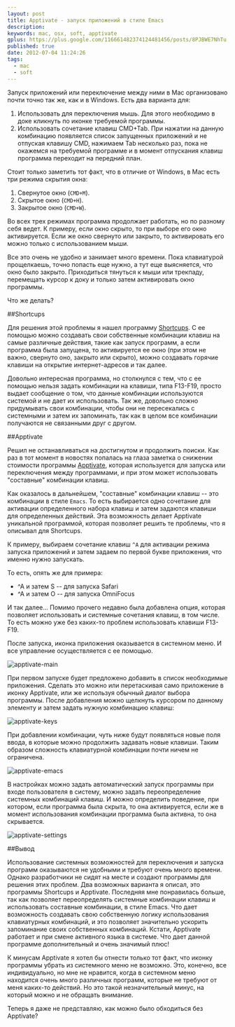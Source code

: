 ```yaml
---
layout: post
title: Apptivate - запуск приложений в стиле Emacs
description: 
keywords: mac, osx, soft, apptivate
gplus: https://plus.google.com/116661482374124481456/posts/8PJBWE7NhTu
published: true
date: 2012-07-04 11:24:26
tags:
  - mac
  - soft
---
```


Запуск приложений или переключение между ними в Mac организовано почти точно так же, как и в Windows. Есть два варианта для:

1. Использовать для переключения мышь. Для этого необходимо в доке кликнуть по иконке требуемой программы.
2. Использовать сочетание клавиш CMD+Tab. При нажатии на данную комбинацию появляется список запущенных приложений и не отпуская клавишу CMD, нажимаем Tab несколько раз, пока не окажемся на требуемой программе и в момент отпускания клавиш программа переходит на передний план.

Стоит только заметить тот факт, что в отличие от Windows, в Mac есть три режима скрытия окна:

1. Свернутое окно (`CMD+M`).
2. Скрытое окно (`CMD+H`).
3. Закрытое окно (`CMD+W`).

Во всех трех режимах программа продолжает работать, но по разному себя ведет. К примеру, если окно скрыто, то при выборе его окно активируется. Если же окно свернуто или закрыто, то активировать его можно только с использованием мыши.

Все это очень не удобно и занимает много времени. Пока клавиатурой прощелкаешь, точно попасть еще нужно, а тут еще выясняется, что окно было закрыто. Приходиться тянуться к мыши или трекпаду, перемещать курсор к доку и только затем активировать окно программы.

Что же делать?

##Shortcups

Для решения этой проблемы я нашел программу [Shortcups](http://itunes.apple.com/ru/app/shortcuts/id402271673?mt=12 "Shortcups - App Store"). С ее помощью можно создавать свои собственные комбинации клавиш на самые различные действия, такие как запуск программ, а если программа была запущена, то активируется ее окно (при этом не важно, свернуто оно, закрыто или скрыто), можно создавать горячие клавиши на открытие интернет-адресов и так далее. 

Довольно интересная программа, но столкнулся с тем, что с ее помощью нельзя задать комбинации на клавиши, типа F13-F19, просто выдает сообщение о том, что данные комбинации используются системой и не дает их использовать. Так же, довольно сложно придумывать свои комбинации, чтобы они не пересекались с системными и затем их запоминать, так как в целом все комбинации получаются не связанными друг с другом.

##Apptivate

Решил не останавливаться на достигнутом и продолжить поиски. Как раз в тот момент в новостях попалась на глаза заметка о снижении стоимости программы [Apptivate](http://itunes.apple.com/ru/app/apptivate/id412442297?mt=12 "Apptivate - App Store"), которая используется для запуска или переключения между программами, и при этом может использовать "составные" комбинации клавиш.

Как оказалось в дальнейшем, "составные" комбинации клавиш&nbsp;--&nbsp;это комбинации в стиле `Emacs`. То есть выбирается одно сочетание для активации определенного набора клавиш и затем задаются клавиши для определенных действий. Эта возможность делает Apptivate уникальной программой, которая позволяет решить те проблемы, что я описывал для Shortcups.

К примеру, выбираем сочетание клавиш `^A` для активации режима запуска приложений и затем задаем по первой букве приложения, что именно нужно запускать.

То есть, опять же для примера:

- ^A и затем S -- для запуска Safari
- ^A и затем O -- для запуска OmniFocus

И так далее... Помимо прочего недавно была добавлена опция, которая позволяет использовать и системные сочетания клавиш, в том числе. То есть можно уже без каких-то проблем использовать клавиши F13-F19.

После запуска, иконка приложения оказывается в системном меню. И все управление осуществляется с ее помощью.

![apptivate-main](http://static.juev.ru/2012/07/apptivate-main.png "Apptivate Main")

При первом запуске будет предложено добавить в список необходимые приложения. Сделать это можно или перетаскивая само приложение в иконку Apptivate, или же используя обычный диалог выбора программы. После добавления можно щелкнуть курсором по данному элементу и затем задать нужную комбинацию клавиш:

![apptivate-keys](http://static.juev.ru/2012/07/apptivate-keys.png "Apptivate Keys")

При добавлении комбинации, чуть ниже будут появляться новые поля ввода, в которые можно продолжить задавать новые клавиши. Таким образом сложность клавиатурной комбинации почти ничем не ограничена.

![apptivate-emacs](http://static.juev.ru/2012/07/apptivate-emacs.png "Apptivate Emacs")

В настройках можно задать автоматический запуск программы при входе пользователя в систему, можно задать переопределение системных комбинаций клавиш. И можно определить поведение, при котором, если программа была скрыта, то она активируется, если же в момент использования комбинации программа была активна, то она скрывается.

![apptivate-settings](http://static.juev.ru/2012/07/apptivate-settings.png "Apptivate Settings")


##Вывод

Использование системных возможностей для переключения и запуска программ оказываются не удобными и требуют очень много времени. Однако разработчики не сидят на месте и создают программы для решения этих проблем. Два возможных варианта я описал, это программы Shortcups и Apptivate. Последняя мне понравилась больше, так как позволяет переопределять системные комбинации клавиш и использовать составные комбинации, в стиле Emacs. Что дает возможность создавать свою собственную логику использования клавиатурных комбинаций, и это позволяет значительно ускорить запоминание своих собственных комбинаций. Кстати, Apptivate работает и при смене активного языка в системе. Что дает данной программе дополнительный и очень значимый плюс!

К минусам Apptivate я хотел бы отнести только тот факт, что иконку программы убрать из системного меню не возможно. Это, конечно, все индивидуально, но мне не нравится, когда в системном меню находится очень много различных программ, которые не требуют от меня каких-то действий. Но это такой незначительный минус, на который можно и не обращать внимание.

Теперь я даже не представляю, как можно было обходиться без Apptivate?